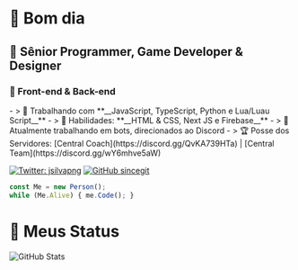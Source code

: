 <h1>👋 Bom dia </h1>
<h2>📌 Sênior Programmer, Game Developer & Designer </h2>
<h3>🎉 Front-end & Back-end </h3>
- > 👜 Trabalhando com **__JavaScript, TypeScript, Python e Lua/Luau Script__**
- > 🎄 Habilidades: **__HTML & CSS, Next JS e Firebase__**
- > 🤖 Atualmente trabalhando em bots, direcionados ao Discord
- > 🏆 Posse dos Servidores: [Central Coach](https://discord.gg/QvKA739HTa) | [Central Team](https://discord.gg/wY6mhve5aW)

[![Twitter: jsilvapng](https://img.shields.io/twitter/follow/jsilvapng?style=social)](https://twitter.com/jsilvapng)
[![GitHub sincegit](https://img.shields.io/github/followers/sincegit?label=follow&style=social)](https://github.com/sincegit)

```javascript
const Me = new Person();
while (Me.Alive) { me.Code(); }
```
<h1>🎈 Meus Status </h1>
<p><img src="https://github-readme-stats.vercel.app/api?username=sincegit&amp&&theme=dark&show_icons=true" alt="GitHub Stats"></p>
